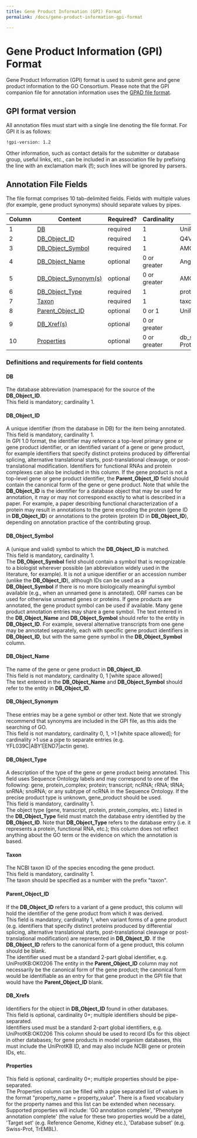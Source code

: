 ```yaml
---
title: Gene Product Information (GPI) Format
permalink: /docs/gene-product-information-gpi-format

---
```


# Gene Product Information (GPI) Format
Gene Product Information (GPI) format is used to submit gene and gene product information to the GO Consortium. Please note that the GPI companion file for annotation information uses the [GPAD file format](gene-product-association-data-gpad-format.md). 
## GPI format version
All annotation files must start with a single line denoting the file format. For GPI it is as follows:

    !gpi-version: 1.2
Other information, such as contact details for the submitter or database group, useful links, etc., can be included in an association file by prefixing the line with an exclamation mark (**!**); such lines will be ignored by parsers.
## Annotation File Fields

The file format comprises 10 tab-delimited fields. Fields with multiple values (for example, gene product synonyms) should separate values by pipes.

| **Column** | **Content** | **Required?**	| **Cardinality** | **Example**|
|----------|---------|-------------|---------|--------|
| 1 | [DB](#db "Definition and requirements for DB (column 1)") |	required |	1 |	UniProtKB|
| 2 | [DB_Object_ID](#db-object-id "Definition and requirements for DB Object ID (column 2)") |	required |	1 |	Q4VCS5-1|
| 3 | [DB_Object_Symbol](#db-object-symbol "Definition and requirements for DB Object Symbol (column 3)") |	required |	1 |	AMOT|
| 4 | [DB_Object_Name](#db-object-name "Definition and requirements for DB Object Name (column 4)") |	optional |	0 or greater |	Angiomotin|
| 5 | [DB_Object_Synonym(s)](#db-object-synonyms "Definition and requirements for DB Object Synonym(s) (column 5)") |	optional |	0 or greater |	AMOT|KIAA1071|
| 6 | [DB_Object_Type](#db-object-type "Definition and requirements for DB Object Type (column 6)") |	required |	1 |	protein|
| 7 | [Taxon](#taxon "Definition and requirements for Taxon (column 1)") |	required |	1 |	taxon:9606|
| 8 | [Parent_Object_ID](#parent-object-id "Definition and requirements for Parent Object ID (column 8)") |	optional |	0 or 1 |	UniProtKB:Q4VCS5|
| 9 | [DB_Xref(s)](#db-xrefs "Definition and requirements for DB_Xref(s) (column 9)") |	optional |	0 or greater | |
| 10 | [Properties](#properties "Definition and requirements for Properties (column 10)") |	optional |	0 or greater |	db_subset=Swiss-Prot|

### Definitions and requirements for field contents

#### DB
The database abbreviation (namespace) for the source of the **DB_Object_ID**.\
This field is mandatory; cardinality 1.
#### DB_Object_ID
A unique identifier (from the database in DB) for the item being annotated.\
This field is mandatory, cardinality 1.\
In GPI 1.0 format, the identifier may reference a top-level primary gene or gene product identifier, or an identified variant of a gene or gene product, for example identifiers that specify distinct proteins produced by differential splicing, alternative translational starts, post-translational cleavage, or post-translational modification. Identifiers for functional RNAs and protein complexes can also be included in this column. 
    If the gene product is not a top-level gene or gene product identifier, the **Parent_Object_ID** field should contain the canonical form of the gene or gene product. 
    Note that while the **DB_Object_ID** is the identifier for a database object that may be used for annotation, it may or may not correspond exactly to what is described in a paper. For example, a paper describing functional characterization of a protein may result in annotations to the gene encoding the protein (gene ID in **DB_Object_ID**) or annotations to the protein (protein ID in **DB_Object_ID**), depending on annotation practice of the contributing group. 
#### DB_Object_Symbol
A (unique and valid) symbol to which the **DB_Object_ID** is matched.\
This field is mandatory, cardinality 1.\
The **DB_Object_Symbol** field should contain a symbol that is recognizable to a biologist wherever possible (an abbreviation widely used in the literature, for example). It is not a unique identifier or an accession number (unlike the **DB_Object_ID**), although IDs can be used as a **DB_Object_Symbol** if there is no more biologically meaningful symbol available (e.g., when an unnamed gene is annotated). ORF names can be used for otherwise unnamed genes or proteins. If gene products are annotated, the gene product symbol can be used if available. Many gene product annotation entries may share a gene symbol. 
The text entered in the **DB_Object_Name** and **DB_Object_Symbol** should refer to the entity in **DB_Object_ID**. For example, several alternative transcripts from one gene may be annotated separately, each with specific gene product identifiers in **DB_Object_ID**, but with the same gene symbol in the **DB_Object_Symbol** column. 
#### DB_Object_Name
The name of the gene or gene product in **DB_Object_ID**.\
This field is not mandatory, cardinality 0, 1 [white space allowed]\
The text entered in the **DB_Object_Name** and **DB_Object_Symbol** should refer to the entity in **DB_Object_ID**. 
#### DB_Object_Synonym
These entries may be a gene symbol or other text. Note that we strongly recommend that synonyms are included in the GPI file, as this aids the searching of GO.\
This field is not mandatory, cardinality 0, 1, >1 [white space allowed]; for cardinality >1 use a pipe to separate entries (e.g. YFL039C|ABY1|END7|actin gene). 
#### DB_Object_Type
A description of the type of the gene or gene product being annotated. This field uses Sequence Ontology labels and may correspond to one of the following: gene, protein_complex; protein; transcript; ncRNA; rRNA; tRNA; snRNA; snoRNA; or any subtype of ncRNA in the Sequence Ontology. If the precise product type is unknown, gene_product should be used.\
This field is mandatory, cardinality 1.\
The object type (gene, transcript, protein, protein_complex, etc.) listed in the **DB_Object_Type** field must match the database entry identified by the **DB_Object_ID**. Note that **DB_Object_Type** refers to the database entry (i.e. it represents a protein, functional RNA, etc.); this column does not reflect anything about the GO term or the evidence on which the annotation is based. 
#### Taxon
The NCBI taxon ID of the species encoding the gene product.\
This field is mandatory, cardinality 1.\
The taxon should be specified as a number with the prefix "taxon". 
#### Parent_Object_ID
If the **DB_Object_ID** refers to a variant of a gene product, this column will hold the identifier of the gene product from which it was derived.\
This field is mandatory, cardinality 1, when variant forms of a gene product (e.g. identifiers that specify distinct proteins produced by differential splicing, alternative translational starts, post-translational cleavage or post-translational modification) are represented in **DB_Object_ID**. If the **DB_Object_ID** refers to the canonical form of a gene product, this column should be blank.\
The identifier used must be a standard 2-part global identifier, e.g. UniProtKB:OK0206 
The entity in the **Parent_Object_ID** column may not necessarily be the canonical form of the gene product; the canonical form would be identifiable as an entry for that gene product in the GPI file that would have the **Parent_Object_ID** blank. 
#### DB_Xrefs
Identifiers for the object in **DB_Object_ID** found in other databases.\
This field is optional, cardinality 0+; multiple identifiers should be pipe-separated.\
Identifiers used must be a standard 2-part global identifiers, e.g. UniProtKB:OK0206 
This column should be used to record IDs for this object in other databases; for gene products in model organism databases, this must include the UniProtKB ID, and may also include NCBI gene or protein IDs, etc. 
#### Properties
This field is optional, cardinality 0+; multiple properties should be pipe-separated.\
The Properties column can be filled with a pipe separated list of values in the format "property_name = property_value". There is a fixed vocabulary for the property names and this list can be extended when necessary. Supported properties will include: 'GO annotation complete', "Phenotype annotation complete' (the value for these two properties would be a date), 'Target set' (e.g. Reference Genome, Kidney etc.), 'Database subset' (e.g. Swiss-Prot, TrEMBL). 
